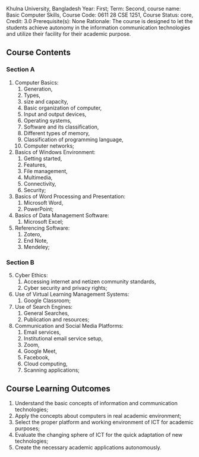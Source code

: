 Khulna University, Bangladesh
Year: First; Term: Second,
course name: Basic Computer Skills,
Course Code: 0611 28 CSE 1251,
Course Status: core,
Credit: 3.0
Prerequisite(s): None
Rationale: The course is designed to let the students achieve autonomy in the information communication technologies and utilize their facility for their academic purpose.
## Course Contents
### Section A
1. Computer Basics:
	1. Generation,
	2. Types,
	3. size and capacity,
	4. Basic organization of computer,
	5. Input and output devices,
	6. Operating systems,
	7. Software and its classification,
	8. Different types of memory,
	9. Classification of programming language,
	10. Computer networks;
2. Basics of Windows Environment:
	1. Getting started,
	2. Features,
	3. File management,
	4. Multimedia,
	5. Connectivity,
	6. Security;
3. Basics of Word Processing and Presentation:
	1. Microsoft Word,
	2. PowerPoint;
4. Basics of Data Management Software:
	1. Microsoft Excel;
5. Referencing Software:
	1. Zotero,
	2. End Note,
	3. Mendeley;
### Section B
5. Cyber Ethics:
	1. Accessing internet and netizen community standards,
	2. Cyber security and privacy rights;
6. Use of Virtual Learning Management Systems:
	1. Google Classroom;
7. Use of Search Engines:
	1. General Searches,
	2. Publication and resources;
8. Communication and Social Media Platforms:
	1. Email services,
	2. Institutional email service setup,
	3. Zoom,
	4. Google Meet,
	5. Facebook,
	6. Cloud computing,
	7. Scanning applications;

## Course Learning Outcomes
1. Understand the basic concepts of information and communication technologies;
2. Apply the concepts about computers in real academic environment;
3. Select the proper platform and working environment of ICT for academic purposes;
4. Evaluate the changing sphere of ICT for the quick adaptation of new technologies;
5. Create the necessary academic applications autonomously.